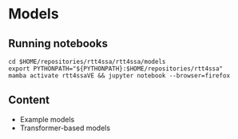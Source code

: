# Models

## Running notebooks
```
cd $HOME/repositories/rtt4ssa/rtt4ssa/models
export PYTHONPATH="${PYTHONPATH}:$HOME/repositories/rtt4ssa"
mamba activate rtt4ssaVE && jupyter notebook --browser=firefox
```

## Content 
* Example models
* Transformer-based models


